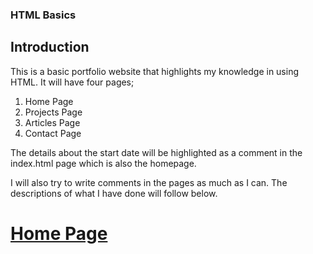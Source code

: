 ### HTML Basics

## Introduction

This is a basic portfolio website that highlights my knowledge in using HTML. It will have four pages;

1. Home Page
2. Projects Page
3. Articles Page
4. Contact Page

The details about the start date will be highlighted as a comment in the index.html page which is also the homepage.

I will also try to write comments in the pages as much as I can. The descriptions of what I have done will follow below.

# <ins>Home Page</ins>
